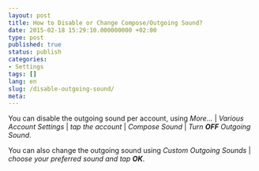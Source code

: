 ```yaml
---
layout: post
title: How to Disable or Change Compose/Outgoing Sound?
date: 2015-02-18 15:29:10.000000000 +02:00
type: post
published: true
status: publish
categories:
- Settings
tags: []
lang: en
slug: /disable-outgoing-sound/
meta:
---
```


You can disable the outgoing sound per account, using *More...* \| *Various Account Settings* \| *tap the account* \| *Compose Sound* \| *Turn **OFF** Outgoing Sound*.

You can also change the outgoing sound using *Custom Outgoing Sounds* \| *choose your preferred sound and tap **OK***.